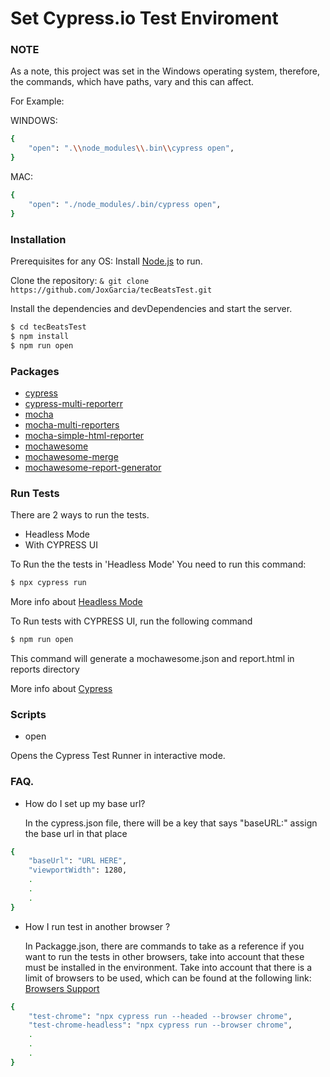 # Set Cypress.io Test Enviroment

### NOTE

As a note, this project was set in the Windows operating system, therefore, the commands, which have paths, vary and this can affect.

For Example:

WINDOWS:

```sh
{
    "open": ".\\node_modules\\.bin\\cypress open",
}
```

MAC:

```sh
{
    "open": "./node_modules/.bin/cypress open",
}
```

### Installation

Prerequisites for any OS:
Install [Node.js](https://nodejs.org/) to run.

Clone the repository:
`& git clone https://github.com/JoxGarcia/tecBeatsTest.git`

Install the dependencies and devDependencies and start the server.

```sh
$ cd tecBeatsTest
$ npm install
$ npm run open
```

### Packages

- [cypress](https://github.com/cypress-io/cypress#readme)
- [cypress-multi-reporterr](https://github.com/you54f/cypress-multi-reporters#readme)
- [mocha](https://github.com/mochajs/mocha#readme)
- [mocha-multi-reporters](https://github.com/stanleyhlng/mocha-multi-reporters#readme)
- [mocha-simple-html-reporter](https://github.com/blond/mocha-simple-html-reporter#readme)
- [mochawesome](https://github.com/adamgruber/mochawesome#readme)
- [mochawesome-merge](https://github.com/Antontelesh/mochawesome-merge#readme)
- [mochawesome-report-generator](https://github.com/adamgruber/mochawesome-report-generator#readme)

### Run Tests

There are 2 ways to run the tests.

- Headless Mode
- With CYPRESS UI

To Run the the tests in 'Headless Mode' You need to run this command:

```sh
$ npx cypress run
```

More info about [Headless Mode](https://docs.cypress.io/guides/guides/command-line.html#cypress-run)

To Run tests with CYPRESS UI, run the following command

```sh
$ npm run open
```

This command will generate a mochawesome.json and report.html in reports directory

More info about [Cypress](https://docs.cypress.io/guides/overview/why-cypress.html#In-a-nutshell)

### Scripts

- open

Opens the Cypress Test Runner in interactive mode.

### FAQ.

- How do I set up my base url?

  In the cypress.json file, there will be a key that says "baseURL:" assign the base url in that place

```sh
{
    "baseUrl": "URL HERE",
    "viewportWidth": 1280,
    .
    .
    .
}
```

- How I run test in another browser ?

  In Packagge.json, there are commands to take as a reference if you want to run the tests in other browsers, take into account that these must be installed in the environment. Take into account that there is a limit of browsers to be used, which can be found at the following link: [Browsers Support](https://docs.cypress.io/guides/guides/launching-browsers#Browsers)

```sh
{
    "test-chrome": "npx cypress run --headed --browser chrome",
    "test-chrome-headless": "npx cypress run --browser chrome",
    .
    .
    .
}
```
